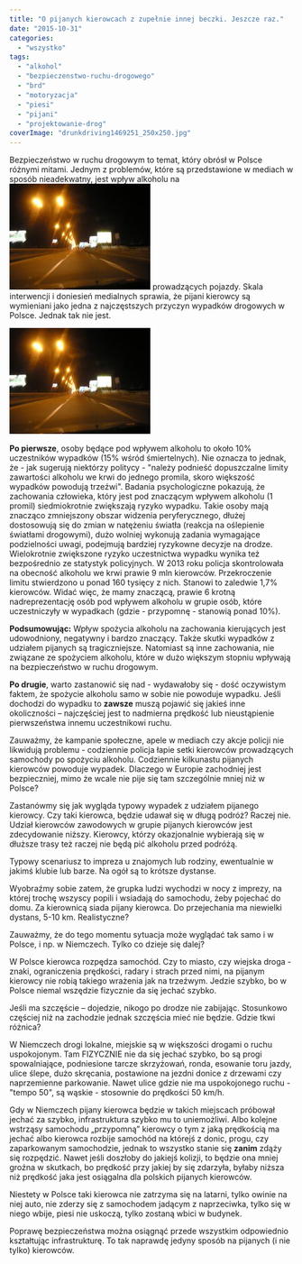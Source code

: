 ```yaml
---
title: "O pijanych kierowcach z zupełnie innej beczki. Jeszcze raz."
date: "2015-10-31"
categories: 
  - "wszystko"
tags: 
  - "alkohol"
  - "bezpieczenstwo-ruchu-drogowego"
  - "brd"
  - "motoryzacja"
  - "piesi"
  - "pijani"
  - "projektowanie-drog"
coverImage: "drunkdriving1469251_250x250.jpg"
---
```


Bezpieczeństwo w ruchu drogowym to temat, który obrósł w Polsce różnymi mitami. Jednym z problemów, które są przedstawione w mediach w sposób nieadekwatny, jest wpływ alkoholu na![](images/drunkdriving1469251_250x250.jpg) prowadzących pojazdy. Skala interwencji i doniesień medialnych sprawia, że pijani kierowcy są wymieniani jako jedna z najczęstszych przyczyn wypadków drogowych w Polsce. Jednak tak nie jest.

![drunkdriving1469251_250x250](images/drunkdriving1469251_250x250.jpg)

**Po pierwsze**, osoby będące pod wpływem alkoholu to około 10% uczestników wypadków (15% wśród śmiertelnych). Nie oznacza to jednak, że - jak sugerują niektórzy politycy - "należy podnieść dopuszczalne limity zawartości alkoholu we krwi do jednego promila, skoro większość wypadków powodują trzeźwi". Badania psychologiczne pokazują, że zachowania człowieka, który jest pod znaczącym wpływem alkoholu (1 promil) siedmiokrotnie zwiększają ryzyko wypadku. Takie osoby mają znacząco zmniejszony obszar widzenia peryferycznego, dłużej dostosowują się do zmian w natężeniu światła (reakcja na oślepienie światłami drogowymi), dużo wolniej wykonują zadania wymagające podzielności uwagi, podejmują bardziej ryzykowne decyzje na drodze. Wielokrotnie zwiększone ryzyko uczestnictwa wypadku wynika też bezpośrednio ze statystyk policyjnych. W 2013 roku policja skontrolowała na obecność alkoholu we krwi prawie 9 mln kierowców. Przekroczenie limitu stwierdzono u ponad 160 tysięcy z nich. Stanowi to zaledwie 1,7% kierowców. Widać więc, że mamy znaczącą, prawie 6 krotną nadreprezentację osób pod wpływem alkoholu w grupie osób, które uczestniczyły w wypadkach (gdzie - przypomnę - stanowią ponad 10%).

**Podsumowując:** Wpływ spożycia alkoholu na zachowania kierujących jest udowodniony, negatywny i bardzo znaczący. Także skutki wypadków z udziałem pijanych są tragiczniejsze. Natomiast są inne zachowania, nie związane ze spożyciem alkoholu, które w dużo większym stopniu wpływają na bezpieczeństwo w ruchu drogowym.

**Po drugie**, warto zastanowić się nad - wydawałoby się - dość oczywistym faktem, że spożycie alkoholu samo w sobie nie powoduje wypadku. Jeśli dochodzi do wypadku to **zawsze** muszą pojawić się jakieś inne okoliczności – najczęściej jest to nadmierna prędkość lub nieustąpienie pierwszeństwa innemu uczestnikowi ruchu.

Zauważmy, że kampanie społeczne, apele w mediach czy akcje policji nie likwidują problemu - codziennie policja łapie setki kierowców prowadzących samochody po spożyciu alkoholu. Codziennie kilkunastu pijanych kierowców powoduje wypadek. Dlaczego w Europie zachodniej jest bezpieczniej, mimo że wcale nie pije się tam szczególnie mniej niż w Polsce?

Zastanówmy się jak wygląda typowy wypadek z udziałem pijanego kierowcy. Czy taki kierowca, będzie udawał się w długą podróż? Raczej nie. Udział kierowców zawodowych w grupie pijanych kierowców jest zdecydowanie niższy. Kierowcy, którzy okazjonalnie wybierają się w dłuższe trasy też raczej nie będą pić alkoholu przed podróżą.

Typowy scenariusz to impreza u znajomych lub rodziny, ewentualnie w jakimś klubie lub barze. Na ogół są to krótsze dystanse.

Wyobraźmy sobie zatem, że grupka ludzi wychodzi w nocy z imprezy, na której trochę wszyscy popili i wsiadają do samochodu, żeby pojechać do domu. Za kierownicą siada pijany kierowca. Do przejechania ma niewielki dystans, 5-10 km. Realistyczne?

Zauważmy, że do tego momentu sytuacja może wyglądać tak samo i w Polsce, i np. w Niemczech. Tylko co dzieje się dalej?

W Polsce kierowca rozpędza samochód. Czy to miasto, czy wiejska droga - znaki, ograniczenia prędkości, radary i strach przed nimi, na pijanym kierowcy nie robią takiego wrażenia jak na trzeźwym. Jedzie szybko, bo w Polsce niemal wszędzie fizycznie da się jechać szybko.

Jeśli ma szczęście – dojedzie, nikogo po drodze nie zabijając. Stosunkowo częściej niż na zachodzie jednak szczęścia mieć nie będzie. Gdzie tkwi różnica?

W Niemczech drogi lokalne, miejskie są w większości drogami o ruchu uspokojonym. Tam FIZYCZNIE nie da się jechać szybko, bo są progi spowalniające, podniesione tarcze skrzyżowań, ronda, esowanie toru jazdy, ulice ślepe, dużo skręcania, postawione na jezdni donice z drzewami czy naprzemienne parkowanie. Nawet ulice gdzie nie ma uspokojonego ruchu - "tempo 50", są wąskie - stosownie do prędkości 50 km/h.

Gdy w Niemczech pijany kierowca będzie w takich miejscach próbował jechać za szybko, infrastruktura szybko mu to uniemożliwi. Albo kolejne wstrząsy samochodu „przypomną” kierowcy o tym z jaką prędkością ma jechać albo kierowca rozbije samochód na którejś z donic, progu, czy zaparkowanym samochodzie, jednak to wszystko stanie się **zanim** zdąży się rozpędzić. Nawet jeśli doszłoby do jakiejś kolizji, to będzie ona mniej groźna w skutkach, bo prędkość przy jakiej by się zdarzyła, byłaby niższa niż prędkość jaka jest osiągalna dla polskich pijanych kierowców.

Niestety w Polsce taki kierowca nie zatrzyma się na latarni, tylko owinie na niej auto, nie zderzy się z samochodem jadącym z naprzeciwka, tylko się w niego wbije, piesi nie uskoczą, tylko zostaną wbici w budynek.

Poprawę bezpieczeństwa można osiągnąć przede wszystkim odpowiednio kształtując infrastrukturę. To tak naprawdę jedyny sposób na pijanych (i nie tylko) kierowców.
